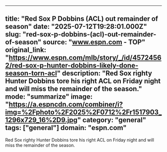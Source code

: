 ---
   title: "Red Sox P Dobbins (ACL) out remainder of season"
   date: "2025-07-12T19:28:01.000Z"
   slug: "red-sox-p-dobbins-(acl)-out-remainder-of-season"
   source: "www.espn.com - TOP"
   original_link: "https://www.espn.com/mlb/story/_/id/45724562/red-sox-p-hunter-dobbins-likely-done-season-torn-acl"
   description: "Red Sox righty Hunter Dobbins tore his right ACL on Friday night and will miss the remainder of the season."
   mode: "summarize"
   image: "https://a.espncdn.com/combiner/i?img=%2Fphoto%2F2025%2F0712%2Fr1517903_1296x729_16%2D9.jpg"
   category: "general"
   tags: ["general"]
   domain: "espn.com"
  ---
  Red Sox righty Hunter Dobbins tore his right ACL on Friday night and will miss the remainder of the season.